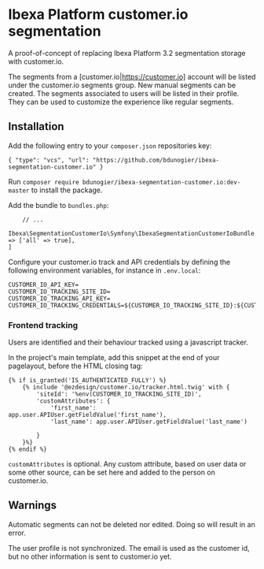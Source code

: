 # Ibexa Platform customer.io segmentation

A proof-of-concept of replacing Ibexa Platform 3.2 segmentation storage with customer.io.

The segments from a [customer.io|https://customer.io] account will be listed under the customer.io segments group.
New manual segments can be created. The segments associated to users will be listed in their profile. They can be used
to customize the experience like regular segments.

## Installation

Add the following entry to your `composer.json` repositories key:
```
{ "type": "vcs", "url": "https://github.com/bdunogier/ibexa-segmentation-customer.io" }
```

Run `composer require bdunogier/ibexa-segmentation-customer.io:dev-master` to install the package.

Add the bundle to `bundles.php`:
```
    // ...
    Ibexa\SegmentationCustomerIo\Symfony\IbexaSegmentationCustomerIoBundle::class => ['all' => true],
]
```

Configure your customer.io track and API credentials by defining the following environment variables, for instance
in `.env.local`:

```
CUSTOMER_IO_API_KEY=
CUSTOMER_IO_TRACKING_SITE_ID=
CUSTOMER_IO_TRACKING_API_KEY=
CUSTOMER_IO_TRACKING_CREDENTIALS=${CUSTOMER_IO_TRACKING_SITE_ID}:${CUSTOMER_IO_TRACKING_API_KEY}
```

### Frontend tracking
Users are identified and their behaviour tracked using a javascript tracker.

In the project's main template, add this snippet at the end of your pagelayout, before the HTML closing tag:
```twig
{% if is_granted('IS_AUTHENTICATED_FULLY') %}
    {% include '@ezdesign/customer.io/tracker.html.twig' with {
        'siteId': '%env(CUSTOMER_IO_TRACKING_SITE_ID)',
        'customAttributes': {
            'first_name': app.user.APIUser.getFieldValue('first_name'),
            'last_name': app.user.APIUser.getFieldValue('last_name')

        }
    }%}
{% endif %}
```

`customAttributes` is optional. Any custom attribute, based on user data or some other source, can be set here and added
to the person on customer.io.

## Warnings
Automatic segments can not be deleted nor edited. Doing so will result in an error.

The user profile is not synchronized. The email is used as the customer id, but no other information is sent to customer.io yet. 
